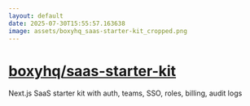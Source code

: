 ```yaml
---
layout: default
date: 2025-07-30T15:55:57.163638
image: assets/boxyhq_saas-starter-kit_cropped.png
---
```


# [boxyhq/saas-starter-kit](https://github.com/boxyhq/saas-starter-kit)

Next.js SaaS starter kit with auth, teams, SSO, roles, billing, audit logs
